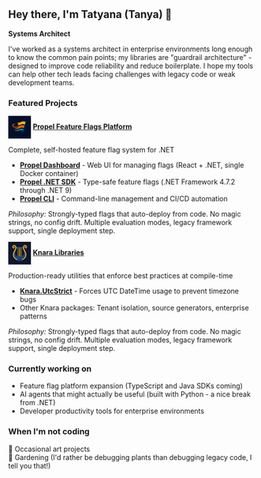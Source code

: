 ## Hey there, I'm Tatyana (Tanya) 👋

**Systems Architect**

I've worked as a systems architect in enterprise environments long enough to know the common pain points; my libraries are "guardrail architecture" - designed to improve code reliability and reduce boilerplate.
I hope my tools can help other tech leads facing challenges with legacy code or weak development teams.

### Featured Projects

<img src="./.github/assets/propel-flags3.png" width="46" height="46" align="center"/> **[Propel Feature Flags Platform](https://github.com/Treiben)** 

Complete, self-hosted feature flag system for .NET
- **[Propel Dashboard](https://github.com/Treiben/propel-dashboard)** - Web UI for managing flags (React + .NET, single Docker container)
- **[Propel .NET SDK](https://github.com/Treiben/propel-feature-flags-csharp)** - Type-safe feature flags (.NET Framework 4.7.2 through .NET 9)
- **[Propel CLI](https://github.com/Treiben/propel-cli)** - Command-line management and CI/CD automation

*Philosophy:* Strongly-typed flags that auto-deploy from code. No magic strings, no config drift. Multiple evaluation modes, legacy framework support, single deployment step.

<img src="./.github/assets/knara-lyre12.png" width="46" height="46" align="center"/> **[Knara Libraries](https://github.com/tasriyan)**

Production-ready utilities that enforce best practices at compile-time
- **[Knara.UtcStrict](https://github.com/tasriyan/Knara.UtcStrict)** - Forces UTC DateTime usage to prevent timezone bugs
- Other Knara packages: Tenant isolation, source generators, enterprise patterns

*Philosophy:* Strongly-typed flags that auto-deploy from code. No magic strings, no config drift. Multiple evaluation modes, legacy framework support, single deployment step.

### Currently working on
- Feature flag platform expansion (TypeScript and Java SDKs coming)
- AI agents that might actually be useful (built with Python - a nice break from .NET)
- Developer productivity tools for enterprise environments

### When I'm not coding
🎨 Occasional art projects  
🌱 Gardening (I'd rather be debugging plants than debugging legacy code, I tell you that!)
